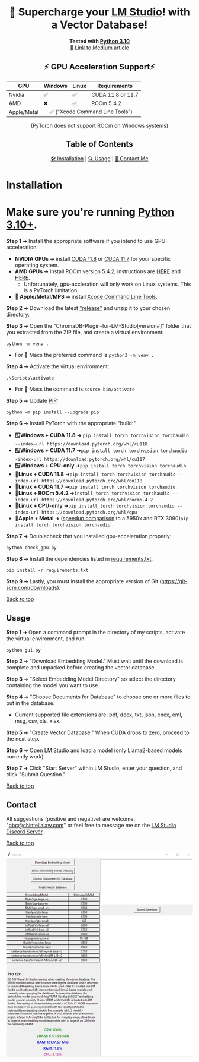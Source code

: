 <a name="top"></a>

<div align="center">
  <h1>🚀 Supercharge your <a href="https://lmstudio.ai/">LM Studio</a>! with a Vector Database!</h1>
</div>

<div align="center">
  <strong>Tested with <a href="https://www.python.org/downloads/release/python-31011/">Python 3.10</a></strong>
</div>

<div align="center">
  <a href="https://medium.com/@vici0549/chromadb-plugin-for-lm-studio-5b3e2097154f">📖 Link to Medium article</a>
</div>

<!-- GPU Acceleration Support Table -->

<div align="center">
  <h2>⚡ GPU Acceleration Support⚡</h2>
  <table>
    <thead>
      <tr>
        <th>GPU</th>
        <th>Windows</th>
        <th>Linux</th>
        <th>Requirements</th>
      </tr>
    </thead>
    <tbody>
      <tr>
        <td>Nvidia</td>
        <td>✅</td>
        <td>✅</td>
        <td>CUDA 11.8 or 11.7</td>
      </tr>
      <tr>
        <td>AMD</td>
        <td>❌</td>
        <td>✅</td>
        <td>ROCm 5.4.2</td>
      </tr>
      <tr>
        <td>Apple/Metal</td>
        <td colspan="3" align="center"> ✅ ("Xcode Command Line Tools")</td>
      </tr>
    </tbody>
  </table>
</div>

<!-- Table of Contents -->
<div align="center"> (PyTorch does not support ROCm on Windows systems)</div>
<div align="center">
  <h2>Table of Contents</h2>
</div>

<div align="center">
  <a href="#installation">🛠️ Installation</a> | 
  <a href="#usage">🔍 Usage</a> | 
  <a href="#contact">💌 Contact Me</a>
</div>

# Installation
# Make sure you're running [Python 3.10+](https://www.python.org/downloads/release/python-31011/).
**Step 1** ➜ Install the appropriate software if you intend to use GPU-acceleration:
  * **NVIDIA GPUs** ➜ install [CUDA 11.8](https://developer.nvidia.com/cuda-11-8-0-download-archive) or [CUDA 11.7](https://developer.nvidia.com/cuda-11-7-0-download-archive) for your specific operating system.
  * **AMD GPUs** ➜ install ROCm version 5.4.2; instructions are [HERE](https://rocmdocs.amd.com/en/latest/deploy/linux/quick_start.html) and [HERE](https://rocmdocs.amd.com/en/latest/deploy/linux/index.html).
    * Unfortunately, gpu-accleration will only work on Linux systems.  This is a PyTorch limitation.
  * **🍎 Apple/Metal/MPS** ➜ install [Xcode Command Line Tools](https://www.makeuseof.com/install-xcode-command-line-tools/).

**Step 2** ➜ Download the latest ["release"](https://github.com/BBC-Esq/ChromaDB-Plugin-for-LM-Studio/releases) and unzip it to your chosen directory.

**Step 3** ➜ Open the "ChromaDB-Plugin-for-LM-Studio[version#]" folder that you extracted from the ZIP file, and create a virtual environment:
```
python -m venv .
```
* For 🍎 Macs the preferred command is:```python3 -m venv .```

**Step 4** ➜ Activate the virtual environment:
```
.\Scripts\activate
```
* For 🍎 Macs the command is:```source bin/activate```

**Step 5** ➜ Update [PIP](https://pip.pypa.io/en/stable/index.html):
```
python -m pip install --upgrade pip
```
**Step 6** ➜ Install PyTorch with the appropriate "build:"

  * **🪟Windows + CUDA 11.8** ➜ ```pip install torch torchvision torchaudio --index-url https://download.pytorch.org/whl/cu118```
  * **🪟Windows + CUDA 11.7** ➜```pip install torch torchvision torchaudio --index-url https://download.pytorch.org/whl/cu117```
  * **🪟Windows + CPU-only** ➜```pip install torch torchvision torchaudio```
  * **🐧Linux + CUDA 11.8** ➜```pip install torch torchvision torchaudio --index-url https://download.pytorch.org/whl/cu118```
  * **🐧Linux + CUDA 11.7** ➜```pip install torch torchvision torchaudio```
  * **🐧Linux + ROCm 5.4.2** ➜```install torch torchvision torchaudio --index-url https://download.pytorch.org/whl/rocm5.4.2```
  * **🐧Linux + CPU-only** ➜```pip install torch torchvision torchaudio --index-url https://download.pytorch.org/whl/cpu```
  * **🍎Apple + Metal** ➜ ([speedup comparison](https://explosion.ai/blog/metal-performance-shaders) to a 5950x and RTX 3090)```pip install torch torchvision torchaudio```

**Step 7** ➜ Doublecheck that you installed gpu-acceleration properly:
```
python check_gpu.py
```

**Step 8** ➜ Install the dependencies listed in [requirements.txt](https://github.com/MicrosoftDocs/visualstudio-docs/blob/main/docs/python/managing-required-packages-with-requirements-txt.md):
```
pip install -r requirements.txt
```
**Step 9** ➜ Lastly, you must install the appropriate version of Git (https://git-scm.com/downloads).

[Back to top](#top)

## Usage

**Step 1** ➜ Open a command prompt in the directory of my scripts, activate the virtual environment, and run:
```
python gui.py
```
**Step 2** ➜ "Download Embedding Model." Must wait until the download is complete and unpacked before creating the vector database.

**Step 3** ➜ "Select Embedding Model Directory" so select the directory containing the model you want to use.

**Step 4** ➜ "Choose Documents for Database" to choose one or more files to put in the database.
  * Current supported file extensions are: pdf, docx, txt, json, enex, eml, msg, csv, xls, xlsx.

**Step 5** ➜ "Create Vector Database." When CUDA drops to zero, proceed to the next step.

**Step 6** ➜ Open LM Studio and load a model (only Llama2-based models currently work).

**Step 7** ➜ Click "Start Server" within LM Studio, enter your question, and click "Submit Question."

[Back to top](#top)

## Contact

All suggestions (positive and negative) are welcome.  "bbc@chintellalaw.com" or feel free to message me on the [LM Studio Discord Server](https://discord.gg/aPQfnNkxGC).

[Back to top](#top)

<div align="center">
  <img src="https://github.com/BBC-Esq/ChromaDB-Plugin-for-LM-Studio/raw/main/example.png" alt="Example Image">
</div>
